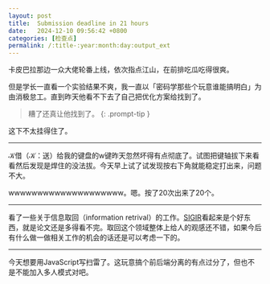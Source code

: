 ```yaml
---
layout: post
title:  Submission deadline in 21 hours
date:   2024-12-10 09:56:42 +0800
categories: [检查点]
permalink: /:title-:year:month:day:output_ext
---
```


卡皮巴拉那边一众大佬轮番上线，依次指点江山，在前排吃瓜吃得很爽。

但是学长一直看一个实验结果不爽，我一直以「密码学那些个玩意谁能搞明白」为由消极怠工。直到昨天他看不下去了自己把优化方案给找到了。

> 糟了还真让他找到了。
{: .prompt-tip }

这下不太挂得住了。

----

𝒦借（𝒦：送）给我的键盘的w键昨天忽然坏得有点彻底了。试图把键轴拔下来看看然后发现是焊住的没法拔。今天早上试了试发现按右下角就能稳定打出来，问题不大。

wwwwwwwwwwwwwwwwwwww。嗯。按了20次出来了20个。

----

看了一些关于信息取回（information retrival）的工作。[SIGIR]看起来是个好东西，就是论文还是多得看不完。取回这个领域整体上给人的观感还不错，如果今后有什么做一做相关工作的机会的话还是可以考虑一下的。

[SIGIR]: https://sigir-2024.github.io/proceedings.html

----

今天想要用JavaScript写扫雷了。这玩意搞个前后端分离的有点过分了，但也不是不能加入多人模式对吧。
